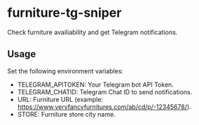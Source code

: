 # furniture-tg-sniper
Check furniture availiability and get Telegram notifications.

## Usage
Set the following environment variables:
  - TELEGRAM_APITOKEN: Your Telegram bot API Token.
  - TELEGRAM_CHATID: Telegram Chat ID to send notifications.
  - URL: Furniture URL (example: https://www.veryfancyfurnitures.com/ab/cd/p/-12345678/).
  - STORE: Furniture store city name.